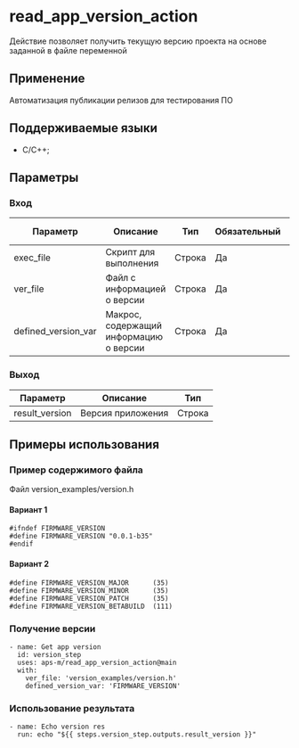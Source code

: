 # read_app_version_action

Действие позволяет получить текущую версию проекта на основе заданной в файле переменной

## Применение

Автоматизация публикации релизов для тестирования ПО

## Поддерживаемые языки

* C/C++;

## Параметры

### Вход

| Параметр | Описание | Тип      | Обязательный |  Значение по умолчанию |
|----------|----------|----------|----------| ----------|
| exec_file   | Скрипт для выполнения   | Строка | Да | get_c_version.py |
| ver_file    | Файл с информацией о версии | Строка | Да | - |
| defined_version_var | Макрос, содержащий информацию о версии | Строка | Да | FIRMWARE_VERSION |


### Выход

| Параметр | Описание | Тип |
|----------|----------|----------|
| result_version    | Версия приложения | Строка   |

## Примеры использования

### Пример содержимого файла

Файл version_examples/version.h

#### Вариант 1
```
#ifndef FIRMWARE_VERSION
#define FIRMWARE_VERSION "0.0.1-b35"
#endif
```


#### Вариант 2
```
#define FIRMWARE_VERSION_MAJOR      (35)
#define FIRMWARE_VERSION_MINOR      (35)
#define FIRMWARE_VERSION_PATCH      (35)
#define FIRMWARE_VERSION_BETABUILD  (111)
```


### Получение версии

```
- name: Get app version
  id: version_step
  uses: aps-m/read_app_version_action@main
  with:
    ver_file: 'version_examples/version.h'
    defined_version_var: 'FIRMWARE_VERSION'

```

### Использование результата


```
- name: Echo version res 
  run: echo "${{ steps.version_step.outputs.result_version }}"
```
